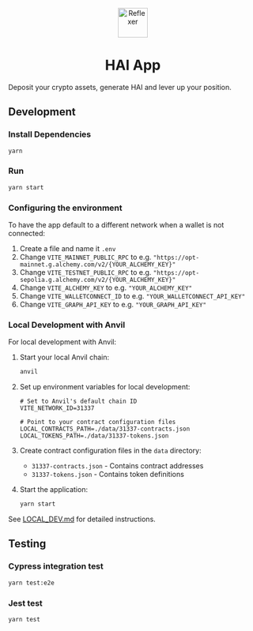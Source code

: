 <p align="center">
  <a href="https://reflexer.finance" target="_blank">
    <img alt="Reflexer" src="https://i.ibb.co/CtWRHQd/android-chrome-512x512.png" width="60" />
  </a>
</p>
<h1 align="center">
  HAI App
</h1>

Deposit your crypto assets, generate HAI and lever up your position.

<!-- - Website: [reflexer.finance](https://reflexer.finance/)
- App: [app.reflexer.finance](https://app.reflexer.finance)
- Docs: [docs.reflexer.finance](https://docs.reflexer.finance/)
- Twitter: [@reflexerfinance](https://twitter.com/reflexerfinance)
- Discord: [Reflexer](https://discord.com/invite/83t3xKT)
- Whitepaper: [Link](https://github.com/reflexer-labs/whitepapers/blob/master/English/hai-english.pdf) -->

## Development

### Install Dependencies

```bash
yarn
```

### Run

```bash
yarn start
```

### Configuring the environment

To have the app default to a different network when a wallet is not connected:

1. Create a file and name it `.env`
2. Change `VITE_MAINNET_PUBLIC_RPC` to e.g. `"https://opt-mainnet.g.alchemy.com/v2/{YOUR_ALCHEMY_KEY}"`
3. Change `VITE_TESTNET_PUBLIC_RPC` to e.g. `"https://opt-sepolia.g.alchemy.com/v2/{YOUR_ALCHEMY_KEY}"`
4. Change `VITE_ALCHEMY_KEY` to e.g. `"YOUR_ALCHEMY_KEY"`
5. Change `VITE_WALLETCONNECT_ID` to e.g. `"YOUR_WALLETCONNECT_API_KEY"`
6. Change `VITE_GRAPH_API_KEY` to e.g. `"YOUR_GRAPH_API_KEY"`

### Local Development with Anvil

For local development with Anvil:

1. Start your local Anvil chain:
   ```bash
   anvil
   ```

2. Set up environment variables for local development:
   ```
   # Set to Anvil's default chain ID
   VITE_NETWORK_ID=31337
   
   # Point to your contract configuration files
   LOCAL_CONTRACTS_PATH=./data/31337-contracts.json
   LOCAL_TOKENS_PATH=./data/31337-tokens.json
   ```

3. Create contract configuration files in the `data` directory:
   - `31337-contracts.json` - Contains contract addresses
   - `31337-tokens.json` - Contains token definitions

4. Start the application:
   ```bash
   yarn start
   ```

See [LOCAL_DEV.md](./LOCAL_DEV.md) for detailed instructions.

## Testing

### Cypress integration test

```bash
yarn test:e2e
```

### Jest test

```bash
yarn test
```
